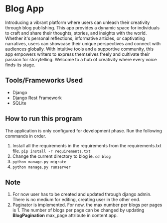# Blog App

Introducing a vibrant platform where users can unleash their creativity through blog publishing. This app provides a dynamic space for individuals to craft and share their thoughts, stories, and insights with the world. Whether it's personal reflections, informative articles, or captivating narratives, users can showcase their unique perspectives and connect with audiences globally. With intuitive tools and a supportive community, this app empowers writers to express themselves freely and cultivate their passion for storytelling. Welcome to a hub of creativity where every voice finds its stage.

## Tools/Frameworks Used

- Django
- Django Rest Framework
- SQLite

## How to run this program

The application is only configured for development phase. Run the following commands in order.

1. Install all the requirements in the requirements from the requirements.txt file. `pip install -r requirements.txt`
2. Change the current directory to blog ie. `cd blog`
3. `python manage.py migrate`
4. `python manage.py runserver`

## Note

1. For now user has to be created and updated through django admin. There is no medium for editing, creating user in the other end.
2. Paginator is implemented. For now, the max number per blogs per pages is 1. The number of blogs per page can be changed by updating **BlogPagination** max_page attribute in content app.
